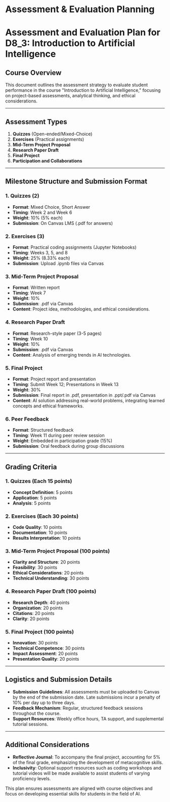 Assessment & Evaluation Planning
================================

# Assessment and Evaluation Plan for D8_3: Introduction to Artificial Intelligence

## Course Overview
This document outlines the assessment strategy to evaluate student performance in the course "Introduction to Artificial Intelligence," focusing on project-based assessments, analytical thinking, and ethical considerations.

---

## Assessment Types

1. **Quizzes** (Open-ended/Mixed-Choice)
2. **Exercises** (Practical assignments)
3. **Mid-Term Project Proposal**
4. **Research Paper Draft**
5. **Final Project**
6. **Participation and Collaborations**

---

## Milestone Structure and Submission Format

### 1. Quizzes (2)
- **Format**: Mixed Choice, Short Answer
- **Timing**: Week 2 and Week 6
- **Weight**: 10% (5% each)
- **Submission**: On Canvas LMS (.pdf for answers)

### 2. Exercises (3)
- **Format**: Practical coding assignments (Jupyter Notebooks)
- **Timing**: Weeks 3, 5, and 8
- **Weight**: 25% (8.33% each)
- **Submission**: Upload .ipynb files via Canvas

### 3. Mid-Term Project Proposal
- **Format**: Written report
- **Timing**: Week 7 
- **Weight**: 10%
- **Submission**: .pdf via Canvas
- **Content**: Project idea, methodologies, and ethical considerations.

### 4. Research Paper Draft
- **Format**: Research-style paper (3-5 pages)
- **Timing**: Week 10
- **Weight**: 10%
- **Submission**: .pdf via Canvas
- **Content**: Analysis of emerging trends in AI technologies.

### 5. Final Project
- **Format**: Project report and presentation
- **Timing**: Submit Week 12; Presentations in Week 13
- **Weight**: 30%
- **Submission**: Final report in .pdf, presentation in .ppt/.pdf via Canvas
- **Content**: AI solution addressing real-world problems, integrating learned concepts and ethical frameworks.

### 6. Peer Feedback
- **Format**: Structured feedback
- **Timing**: Week 11 during peer review session
- **Weight**: Embedded in participation grade (15%)
- **Submission**: Oral feedback during group discussions

---

## Grading Criteria

### 1. Quizzes (Each 15 points)
- **Concept Definition**: 5 points
- **Application**: 5 points
- **Analysis**: 5 points

### 2. Exercises (Each 30 points)
- **Code Quality**: 10 points
- **Documentation**: 10 points
- **Results Interpretation**: 10 points

### 3. Mid-Term Project Proposal (100 points)
- **Clarity and Structure**: 20 points
- **Feasibility**: 30 points
- **Ethical Considerations**: 20 points
- **Technical Understanding**: 30 points

### 4. Research Paper Draft (100 points)
- **Research Depth**: 40 points
- **Organization**: 20 points
- **Citations**: 20 points
- **Clarity**: 20 points

### 5. Final Project (100 points)
- **Innovation**: 30 points
- **Technical Competence**: 30 points
- **Impact Assessment**: 20 points
- **Presentation Quality**: 20 points

---

## Logistics and Submission Details

- **Submission Guidelines**: All assessments must be uploaded to Canvas by the end of the submission date. Late submissions incur a penalty of 10% per day up to three days.
- **Feedback Mechanism**: Regular, structured feedback sessions throughout the course.
- **Support Resources**: Weekly office hours, TA support, and supplemental tutorial sessions.

---

## Additional Considerations

- **Reflective Journal**: To accompany the final project, accounting for 5% of the final grade, emphasizing the development of metacognitive skills.
- **Inclusivity**: Optional support resources such as coding workshops and tutorial videos will be made available to assist students of varying proficiency levels.

This plan ensures assessments are aligned with course objectives and focus on developing essential skills for students in the field of AI.